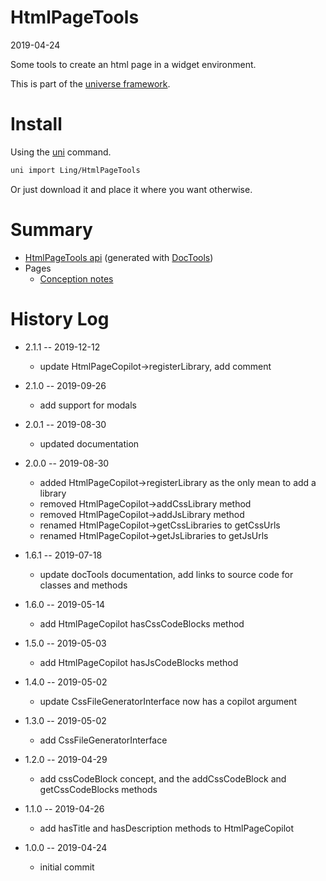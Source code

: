 HtmlPageTools
===========
2019-04-24



Some tools to create an html page in a widget environment.


This is part of the [universe framework](https://github.com/karayabin/universe-snapshot).


Install
==========
Using the [uni](https://github.com/lingtalfi/universe-naive-importer) command.
```bash
uni import Ling/HtmlPageTools
```

Or just download it and place it where you want otherwise.






Summary
===========
- [HtmlPageTools api](https://github.com/lingtalfi/HtmlPageTools/blob/master/doc/api/Ling/HtmlPageTools.md) (generated with [DocTools](https://github.com/lingtalfi/DocTools))
- Pages
    - [Conception notes](https://github.com/lingtalfi/HtmlPageTools/blob/master/doc/pages/conception-notes.md)






History Log
=============

- 2.1.1 -- 2019-12-12

    - update HtmlPageCopilot->registerLibrary, add comment 

- 2.1.0 -- 2019-09-26

    - add support for modals
    
- 2.0.1 -- 2019-08-30

    - updated documentation

- 2.0.0 -- 2019-08-30

    - added HtmlPageCopilot->registerLibrary as the only mean to add a library
    - removed HtmlPageCopilot->addCssLibrary method
    - removed HtmlPageCopilot->addJsLibrary method
    - renamed HtmlPageCopilot->getCssLibraries to getCssUrls
    - renamed HtmlPageCopilot->getJsLibraries to getJsUrls
    
- 1.6.1 -- 2019-07-18

    - update docTools documentation, add links to source code for classes and methods
    
- 1.6.0 -- 2019-05-14

    - add HtmlPageCopilot hasCssCodeBlocks method
    
- 1.5.0 -- 2019-05-03

    - add HtmlPageCopilot hasJsCodeBlocks method
    
- 1.4.0 -- 2019-05-02

    - update CssFileGeneratorInterface now has a copilot argument
    
- 1.3.0 -- 2019-05-02

    - add CssFileGeneratorInterface
    
- 1.2.0 -- 2019-04-29

    - add cssCodeBlock concept, and the addCssCodeBlock and getCssCodeBlocks methods
    
- 1.1.0 -- 2019-04-26

    - add hasTitle and hasDescription methods to HtmlPageCopilot
    
- 1.0.0 -- 2019-04-24

    - initial commit